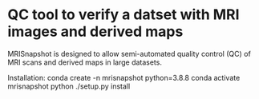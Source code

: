 # QC tool to verify a datset with MRI images and derived maps 
MRISnapshot is designed to allow semi-automated quality control (QC) of MRI scans and derived maps in large datasets.

Installation:
conda create -n mrisnapshot python=3.8.8
conda activate mrisnapshot
python ./setup.py install
